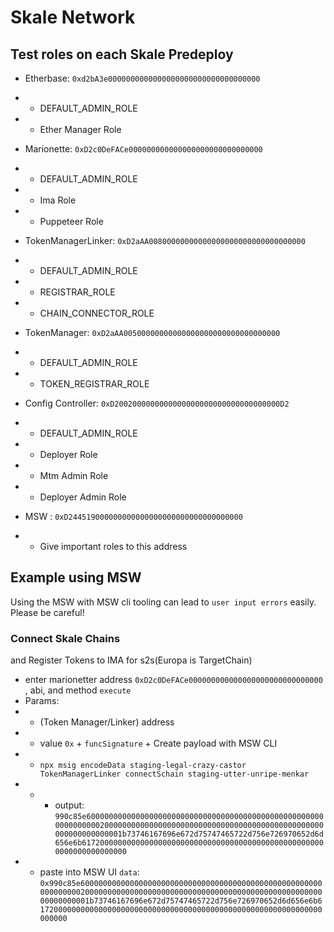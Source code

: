 
# Skale Network


## Test roles on each Skale Predeploy


- Etherbase: `0xd2bA3e0000000000000000000000000000000000`
- - DEFAULT_ADMIN_ROLE
- - Ether Manager Role

- Marionette: `0xD2c0DeFACe000000000000000000000000000000`
- - DEFAULT_ADMIN_ROLE
- - Ima Role
- - Puppeteer Role

- TokenManagerLinker: `0xD2aAA00800000000000000000000000000000000`
- - DEFAULT_ADMIN_ROLE
- - REGISTRAR_ROLE
- - CHAIN_CONNECTOR_ROLE 


- TokenManager: `0xD2aAA00500000000000000000000000000000000` 
- - DEFAULT_ADMIN_ROLE
- - TOKEN_REGISTRAR_ROLE 

- Config Controller: `0xD2002000000000000000000000000000000000D2`
- - DEFAULT_ADMIN_ROLE
- - Deployer Role
- - Mtm Admin Role
- - Deployer Admin Role

- MSW : `0xD244519000000000000000000000000000000000`
- - Give important roles to this address

## Example using MSW 
Using the MSW with MSW cli tooling can lead to `user input errors` easily. Please be careful!
### Connect Skale Chains 
and Register Tokens to IMA for s2s(Europa is TargetChain)
- enter marionetter address `0xD2c0DeFACe000000000000000000000000000000` , abi, and method `execute` 
- Params:
- -  (Token Manager/Linker) address
- - value `0x` + `funcSignature` + Create payload with MSW CLI 
- - `npx msig encodeData staging-legal-crazy-castor TokenManagerLinker connectSchain staging-utter-unripe-menkar`
- - - output: `990c85e60000000000000000000000000000000000000000000000000000000000000020000000000000000000000000000000000000000000000000000000000000001b73746167696e672d75747465722d756e726970652d6d656e6b6172000000000000000000000000000000000000000000000000000000000000000000`
- - paste into MSW UI `data`: `0x990c85e60000000000000000000000000000000000000000000000000000000000000020000000000000000000000000000000000000000000000000000000000000001b73746167696e672d75747465722d756e726970652d6d656e6b6172000000000000000000000000000000000000000000000000000000000000000000`

